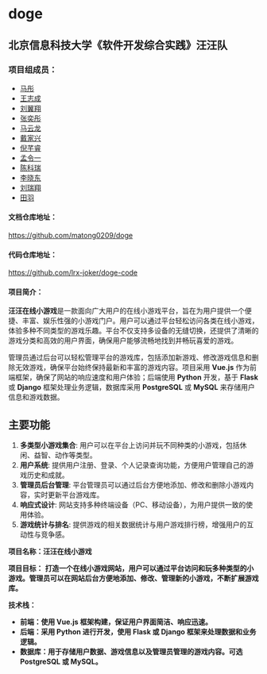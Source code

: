   # doge
  ## 北京信息科技大学《软件开发综合实践》汪汪队
  ### 项目组成员：
  - [马彤](https://github.com/matong0209)
  - [王志成](https://github.com/EasternNetherworld)
  - [刘翼翔](https://github.com/Latvinsta)
  - [张奕彤](https://github.com/zyttttttttt)
  - [马云龙](https://github.com/haiwenxiang)
  - [戴家兴](https://github.com/AsunaYumeko)
  - [倪芊睿](https://github.com/fengqixia)
  - [孟令一](https://github.com/Mmly2)
  - [陈科瑞](https://github.com/EricLink1)
  - [李晓东](https://github.com/kleinPerman)
  - [刘瑞翔](https://github.com/lrx-joker)
  - [田羽](https://github.com/2432096270)

#### 文档仓库地址：

  https://github.com/matong0209/doge

#### 代码仓库地址：

  https://github.com/lrx-joker/doge-code

#### 项目简介：
**汪汪在线小游戏**是一款面向广大用户的在线小游戏平台，旨在为用户提供一个便捷、丰富、娱乐性强的小游戏门户。用户可以通过平台轻松访问各类在线小游戏，体验多种不同类型的游戏乐趣。平台不仅支持多设备的无缝切换，还提供了清晰的游戏分类和高效的用户界面，确保用户能够流畅地找到并畅玩喜爱的游戏。

管理员通过后台可以轻松管理平台的游戏库，包括添加新游戏、修改游戏信息和删除无效游戏，确保平台始终保持最新和丰富的游戏内容。项目采用 **Vue.js** 作为前端框架，确保了网站的响应速度和用户体验；后端使用 **Python** 开发，基于 **Flask** 或 **Django** 框架处理业务逻辑，数据库采用 **PostgreSQL** 或 **MySQL** 来存储用户信息和游戏数据。

## 主要功能
1. **多类型小游戏集合**: 用户可以在平台上访问并玩不同种类的小游戏，包括休闲、益智、动作等类型。
2. **用户系统**: 提供用户注册、登录、个人记录查询功能，方便用户管理自己的游戏历史和成就。
3. **管理员后台管理**: 平台管理员可以通过后台方便地添加、修改和删除小游戏内容，实时更新平台游戏库。
4. **响应式设计**: 网站支持多种终端设备（PC、移动设备），为用户提供一致的使用体验。
5. **游戏统计与排名**: 提供游戏的相关数据统计与用户游戏排行榜，增强用户的互动性与竞争感。

**项目名称：汪汪在线小游戏**

**项目目标：**
   **打造一个在线小游戏网站，用户可以通过平台访问和玩多种类型的小游戏。管理员可以在网站后台方便地添加、修改、管理新的小游戏，不断扩展游戏库。**

**技术栈：**

- **前端：使用 Vue.js 框架构建，保证用户界面简洁、响应迅速。**
- **后端：采用 Python 进行开发，使用 Flask 或 Django 框架来处理数据和业务逻辑。**
- **数据库：用于存储用户数据、游戏信息以及管理员管理的游戏内容。可选 PostgreSQL 或 MySQL。**
